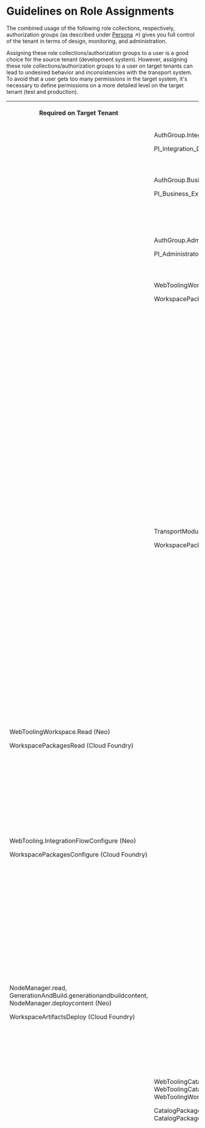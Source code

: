 <!-- loiofc409e8395724a70ad21a1fcfeaebedf -->

# Guidelines on Role Assignments

The combined usage of the following role collections, respectively, authorization groups \(as described under [Persona](https://help.sap.com/viewer/368c481cd6954bdfa5d0435479fd4eaf/Cloud/en-US/2937e5ca6ef448cfb21451a2461cc2a6.html "When you perform user management tasks using SAP BTP SAP BTP cockpit, you find a set of predefined roles that you can assign to users of the account. According to the main tasks associated with integration projects, these roles are associated to certain persona relevant for an integration project.") :arrow_upper_right:\) gives you full control of the tenant in terms of design, monitoring, and administration.

Assigning these role collections/authorization groups to a user is a good choice for the source tenant \(development system\). However, assigning these role collections/authorization groups to a user on target tenants can lead to undesired behavior and inconsistencies with the transport system. To avoid that a user gets too many permissions in the target system, it's necessary to define permissions on a more detailed level on the target tenant \(test and production\).


<table>
<tr>
<th valign="top">

Required on Target Tenant

</th>
<th valign="top">

Avoid on Target Tenant

</th>
<th valign="top">

Description

</th>
</tr>
<tr>
<td valign="top">

 

</td>
<td valign="top">

AuthGroup.IntegrationDeveloper \(Neo\)

PI\_Integration\_Developer \(Cloud Foundry\)

</td>
<td valign="top">

Allows user to connect to Cloud Integration and to display, download, and deploy artifacts.

</td>
</tr>
<tr>
<td valign="top">

 

</td>
<td valign="top">

AuthGroup.BusinessExpert \(Neo\)

PI\_Business\_Expert \(Cloud Foundry\)

</td>
<td valign="top">

Allows user to perform business tasks like, for example, examining the payload, monitor integration flows, status of integration artifacts.

</td>
</tr>
<tr>
<td valign="top">

 

</td>
<td valign="top">

AuthGroup.Administrator \(Neo\)

PI\_Administrator \(Cloud Foundry\)

</td>
<td valign="top">

Allows user to connect to Cloud Integration and to perform administrative tasks.

</td>
</tr>
<tr>
<td valign="top">

 

</td>
<td valign="top">

WebToolingWorkspace.Write \(Neo\)

WorkspacePackagesEdit \(Cloud Foundry\)

</td>
<td valign="top">

Allows user to update a package, create/edit/import/delete a package and its artifacts.

> ### Tip:  
> Updating, creating, editing, importing, or deleting a package or its artifacts on a target tenant isn't recommended. Changes made on the target tenant are overridden when the package is retransported. In addition, objects not properly saved after editing lead to errors while transporting. For that reason, those roles must not be assigned to a user on the target tenant.



</td>
</tr>
<tr>
<td valign="top">

 

</td>
<td valign="top">

TransportModule.write \(Neo\)

WorkspacePackagesTransport \(Cloud Foundry\)

</td>
<td valign="top">

Allows user to export, import, and update packages.

> ### Tip:  
> Export for transport and import or update a package from transport must be also restricted on the target tenant \(as the transport works with CTS+ or TMS as recommended options\). However, still the export, import, and update of packages can be available just in source tenant with these roles.



</td>
</tr>
<tr>
<td valign="top">

WebToolingWorkspace.Read \(Neo\)

WorkspacePackagesRead \(Cloud Foundry\)

</td>
<td valign="top">

 

</td>
<td valign="top">

Allows user to view packages and artifacts.

> ### Tip:  
> On the target tenant, it's still needed to access and view the transported packages and artifacts.



</td>
</tr>
<tr>
<td valign="top">

WebTooling.IntegrationFlowConfigure \(Neo\)

WorkspacePackagesConfigure \(Cloud Foundry\)

</td>
<td valign="top">

 

</td>
<td valign="top">

Allows user to configure artifacts \(integration flows and value mappings\).

> ### Tip:  
> After transporting a package from source tenant to target tenant, artifacts \(integration flows and value mappings\) must be configured on the target tenant.



</td>
</tr>
<tr>
<td valign="top">

NodeManager.read, GenerationAndBuild.generationandbuildcontent, NodeManager.deploycontent \(Neo\)

WorkspaceArtifactsDeploy \(Cloud Foundry\)

</td>
<td valign="top">

 

</td>
<td valign="top">

Allows user to deploy artifacts.

> ### Tip:  
> After transport to target tenant and configuring the artifacts, artifacts must be deployed.



</td>
</tr>
<tr>
<td valign="top">

 

</td>
<td valign="top">

WebToolingCatalog.OverviewRead, WebToolingCatalog.DetailsRead, WebToolingWorkspace.Write \(Neo\)

CatalogPackagesRead, CatalogPackageArtifactsRead, CatalogPackagesCopy \(Cloud Foundry\)

</td>
<td valign="top">

Allows user to access SAP Business Accelerator Hub \(*Discover* section\).

> ### Tip:  
> Standard packages are published on SAP Business Accelerator Hub. A good practice is to subscribe only a single tenant to the SAP Business Accelerator Hub \(see [Subscribe Only a Single Tenant to SAP Business Accelerator Hub](subscribe-only-a-single-tenant-to-sap-business-accelerator-hub-185a52a.md)\). If you apply this rule, the standard packages are copied only to the workspace of the source tenant and transported to the target tenant. If there's an update for those packages, then this update can only be applied to the source tenant. Standard packages that are transported to a target tenant do not get updates on that target tenant. To have the updates applied, the package with the update applied must be transported from source to target tenant. To implement this behavior, you can restrict the access to the SAP Business Accelerator Hub on the target tenant assigning these roles just to the source tenant.



</td>
</tr>
<tr>
<td valign="top">

All roles related to the *Monitor* area \(see [Tasks and Permissions](https://help.sap.com/viewer/368c481cd6954bdfa5d0435479fd4eaf/Cloud/en-US/556d5575d4b0483e85d4f3251f21d0ec.html "") :arrow_upper_right:\)

</td>
<td valign="top">

 

</td>
<td valign="top">

Allows user to perform tasks associated with monitoring and operations.

> ### Tip:  
> There are objects that can't be transported using the transport system. In addition, monitoring- and operations-related tasks must be allowed on the target tenant.



</td>
</tr>
<tr>
<td valign="top">

 

</td>
<td valign="top">

WebToolingSettingsProductProfiles.savetenantconfiguration

</td>
<td valign="top">

Allows user configure the transport option.

> ### Tip:  
> The selection of what transport mechanism to use is done just on the source tenant.



</td>
</tr>
</table>

For more information on the individual roles and tasks, see [Tasks and Permissions](https://help.sap.com/viewer/368c481cd6954bdfa5d0435479fd4eaf/Cloud/en-US/556d5575d4b0483e85d4f3251f21d0ec.html "") :arrow_upper_right:.

Certain roles must be assigned also in the transport system to determine the responsibilities of who can do what \(for example, import a transport order into a queue, release an order\).

For more information on roles in CTS+, see [CTS Roles and Authorizations](https://help.sap.com/viewer/864321b9b3dd487d94c70f6a007b0397/7.5.10/en-US/3145ef39521e3314e10000000a11402f.html).

For more information on roles in TMS, see [Security](https://help.sap.com/viewer/7f7160ec0d8546c6b3eab72fb5ad6fd8/Cloud/en-US/51939a49db9749578b7e237139bfd08d.html).

If you have implemented complex transport routes, it's a good practice to assign attributes to certain roles in TMS to restrict the corresponding authorizations to specific transport nodes only. For example, one person is responsible for releasing one order to test environment while a second one is responsible for production. You can find more information in section *Transport Node-Specific Attributes* under [Security](https://help.sap.com/viewer/7f7160ec0d8546c6b3eab72fb5ad6fd8/Cloud/en-US/51939a49db9749578b7e237139bfd08d.html).

